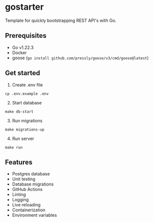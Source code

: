 # gostarter

Template for quickly bootstrapping REST API's with Go.

## Prerequisites

- Go v1.22.3
- Docker
- goose (`go install github.com/pressly/goose/v3/cmd/goose@latest`)

## Get started

1. Create .env file

```
cp .env.example .env
```

2. Start database

```
make db-start
```

3. Run migrations

```
make migrations-up
```

4. Run server

```
make run
```

## Features

- Postgres database
- Unit testing
- Database migrations
- GitHub Actions
- Linting
- Logging
- Live reloading
- Containerization
- Environment variables

